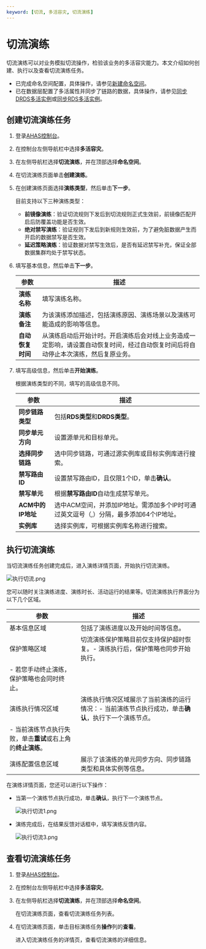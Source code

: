 ```yaml
---
keyword: [切流, 多活容灾, 切流演练]
---
```


# 切流演练

切流演练可以对业务模拟切流操作，检验该业务的多活容灾能力。本文介绍如何创建、执行以及查看切流演练任务。

-   已完成命名空间配置，具体操作，请参见[新建命名空间](/cn.zh-CN/多活容灾/用户指南/异地双活配置/新建命名空间.md)。
-   已在数据层配置了多活属性并同步了链路的数据，具体操作，请参见[同步DRDS多活实例](/cn.zh-CN/多活容灾/用户指南/异地双活配置/异地数据层配置/同步DRDS多活实例.md)或[同步RDS多活实例](/cn.zh-CN/多活容灾/用户指南/异地双活配置/异地数据层配置/同步RDS多活实例.md)。

## 创建切流演练任务

1.  登录[AHAS控制台](https://ahas.console.aliyun.com)。

2.  在控制台左侧导航栏中选择**多活容灾**。

3.  在左侧导航栏选择**切流演练**，并在顶部选择**命名空间**。

4.  在切流演练页面单击**创建演练**。

5.  在创建演练页面选择**演练类型**，然后单击**下一步**。

    目前支持以下三种演练类型：

    -   **前镜像演练**：验证切流规则下发后到切流规则正式生效前，前镜像匹配开启后防覆盖功能是否生效。
    -   **绝对禁写演练**：验证规则下发后到新规则生效前，为了避免脏数据产生而开启的数据禁写是否生效。
    -   **延迟策略演练**：验证数据对禁写生效后，是否有延迟禁写补充，保证全部数据集群均处于禁写状态。
6.  填写基本信息，然后单击**下一步**。

    |参数|描述|
    |--|--|
    |**演练名称**|填写演练名称。|
    |**演练备注**|为该演练添加描述，包括演练原因、演练场景以及演练可能造成的影响等信息。|
    |**自动恢复时间**|从演练启动后开始计时。开启演练后会对线上业务造成一定影响，请设置自动恢复时间，经过自动恢复时间后将自动停止本次演练，然后复原业务。|

7.  填写高级信息，然后单击**开始演练**。

    根据演练类型的不同，填写的高级信息不同。

    |参数|描述|
    |--|--|
    |**同步链路类型**|包括**RDS类型**和**DRDS类型**。|
    |**同步单元方向**|设置源单元和目标单元。|
    |**选择同步链路**|选中同步链路，可通过源实例库或目标实例库进行搜索。|
    |**禁写路由ID**|设置禁写路由ID，且仅限1个ID，单击**确认**。|
    |**禁写单元**|根据**禁写路由ID**自动生成禁写单元。|
    |**ACM中的IP地址**|选中ACM空间，并添加IP地址。需添加多个IP时可通过英文逗号（,）分隔，最多添加64个IP地址。|
    |**实例库**|选择实例库，可根据实例库名称进行搜索。|


## 执行切流演练

当切流演练任务创建完成后，进入演练详情页面，开始执行切流演练。

![执行切流.png](https://static-aliyun-doc.oss-accelerate.aliyuncs.com/assets/img/zh-CN/7789000161/p210998.png)

您可以随时关注演练进度、演练时长、活动运行的结果等。切流演练执行界面分为以下几个区域。

|参数|描述|
|--|--|
|基本信息区域|包括了演练进度以及开始时间等信息。|
|保护策略区域|切流演练保护策略目前仅支持保护超时恢复。-   演练执行后，保护策略也同步开始执行。
-   若您手动终止演练，保护策略也会同时终止。 |
|演练执行情况区域|演练执行情况区域展示了当前演练的运行情况：-   当前演练节点执行成功，单击**确认**，执行下一个演练节点。
-   当前演练节点执行失败，单击**重试**或右上角的**终止演练**。 |
|演练配置信息区域|展示了该演练的单元同步方向、同步链路类型和具体实例等信息。|

在演练详情页面，您还可以进行以下操作：

-   当第一个演练节点执行成功，单击**确认**，执行下一个演练节点。

    ![执行切流1.png](https://static-aliyun-doc.oss-accelerate.aliyuncs.com/assets/img/zh-CN/7789000161/p210996.png)

-   演练完成后，在结果反馈对话框中，填写演练反馈内容。

    ![执行切流3.png](https://static-aliyun-doc.oss-accelerate.aliyuncs.com/assets/img/zh-CN/7789000161/p211005.png)


## 查看切流演练任务

1.  登录[AHAS控制台](https://ahas.console.aliyun.com)。

2.  在控制台左侧导航栏中选择**多活容灾**。

3.  在左侧导航栏选择**切流演练**，并在顶部选择**命名空间**。

    在切流演练页面，查看切流演练任务列表。

4.  在切流演练页面，单击目标演练任务**操作**列的**查看**。

    进入切流演练任务的详情页，查看切流演练的详细信息。


